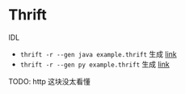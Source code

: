 # Thrift

IDL

* `thrift -r --gen java example.thrift` 生成 [link](./gen-java)
* `thrift -r --gen py example.thrift` 生成 [link](./gen-py)

TODO: http 这块没太看懂
